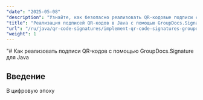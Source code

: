 ```yaml
---
"date": "2025-05-08"
"description": "Узнайте, как безопасно реализовать QR-кодовые подписи с помощью GroupDocs.Signature для Java. Это руководство охватывает настройку, настройку и практическое применение."
"title": "Реализация подписей QR-кодов в Java с помощью GroupDocs.Signature"
"url": "/ru/java/qr-code-signatures/implement-qr-code-signatures-groupdocs-signature-java/"
"weight": 1
---
```


"# Как реализовать подписи QR-кодов с помощью GroupDocs.Signature для Java

## Введение

В цифровую эпоху